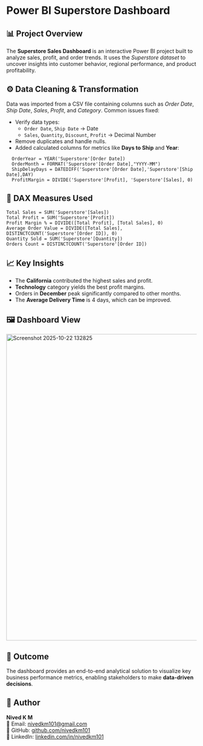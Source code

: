 # Power BI Superstore Dashboard
## 📊 Project Overview
The **Superstore Sales Dashboard** is an interactive Power BI project built to analyze sales, profit, and order trends. It uses the *Superstore dataset* to uncover insights into customer behavior, regional performance, and product profitability.

## ⚙️ Data Cleaning & Transformation
Data was imported from a CSV file containing columns such as *Order Date*, *Ship Date*, *Sales*, *Profit*, and *Category*. Common issues fixed:
- Verify data types:
  - `Order Date`, `Ship Date` → Date
  - `Sales`, `Quantity`, `Discount`, `Profit` → Decimal Number
- Remove duplicates and handle nulls.
- Added calculated columns for metrics like **Days to Ship** and **Year**:
```DAX
  OrderYear = YEAR('Superstore'[Order Date])
  OrderMonth = FORMAT('Superstore'[Order Date],"YYYY-MM")
  ShipDelayDays = DATEDIFF('Superstore'[Order Date],'Superstore'[Ship Date],DAY)
  ProfitMargin = DIVIDE('Superstore'[Profit], 'Superstore'[Sales], 0)
```

## 🧮 DAX Measures Used
```DAX
Total Sales = SUM('Superstore'[Sales])
Total Profit = SUM('Superstore'[Profit])
Profit Margin % = DIVIDE([Total Profit], [Total Sales], 0)
Average Order Value = DIVIDE([Total Sales], DISTINCTCOUNT('Superstore'[Order ID]), 0)
Quantity Sold = SUM('Superstore'[Quantity])
Orders Count = DISTINCTCOUNT('Superstore'[Order ID])
```
## 📈 Key Insights
- The **California** contributed the highest sales and profit.
- **Technology** category yields the best profit margins.
- Orders in **December** peak significantly compared to other months.
- The **Average Delivery Time** is 4 days, which can be improved.

## 🖼 Dashboard View
<img width="1409" height="812" alt="Screenshot 2025-10-22 132825" src="https://github.com/user-attachments/assets/c25ed315-4a90-4ea8-92ba-2854326b2e6b" />

## 🚀 Outcome
The dashboard provides an end-to-end analytical solution to visualize key business performance metrics, enabling stakeholders to make **data-driven decisions**.

## 👤 Author
**Nived K M**  
📧 Email: nivedkm101@gmail.com  
🔗 GitHub: [github.com/nivedkm101](https://github.com/nivedkm101)  
💼 LinkedIn: [linkedin.com/in/nivedkm101](https://linkedin.com/in/nivedkm101)

